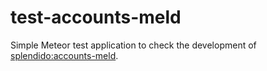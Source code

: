 # test-accounts-meld

Simple Meteor test application to check the development of [splendido:accounts-meld](https://atmospherejs.com/splendido/accounts-meld).
